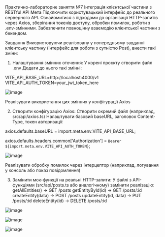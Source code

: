 Практично-лабораторне заняття №7
Інтеграція клієнтської частини з RESTful API
Мета
Підключити користувацький інтерфейс до реального серверного API. Ознайомитися з підходами до організації HTTP-запитів через Axios, зберігання токенів доступу, обробки помилок, роботи з .env-змінними. Забезпечити повноцінну взаємодію клієнтської частини з бекендом.

Завдання
Використовуючи реалізовану у попередньому завданні клієнтську частину (інтерфейс для роботи з сутністю Post), внести такі зміни:
1. Налаштування змінних оточення:
У корені проєкту створити файл .env
Додати до нього такі змінні:

VITE_API_BASE_URL=http://localhost:4000/v1
VITE_API_AUTH_TOKEN=your_jwt_token_here

![image](https://github.com/user-attachments/assets/744c93a8-5722-4e2e-9a2d-a47408801d37)

Реалізувати використання цих змінних у конфігурації Axios

2. Створити конфігурацію Axios:
Створити окремий файл (наприклад, src/api/axios.ts)
Налаштувати базовий baseURL, заголовок Content-Type, токен авторизації:

axios.defaults.baseURL = import.meta.env.VITE_API_BASE_URL;

axios.defaults.headers.common['Authorization'] = `Bearer ${import.meta.env.VITE_API_AUTH_TOKEN}`;

![image](https://github.com/user-attachments/assets/fd0d221f-218c-49e5-b790-19a84c3b5ae5)


Реалізувати обробку помилок через інтерцептор (наприклад, логування у консоль або показ повідомлення)

3. Замінити мок-функції на реальні HTTP-запити:
У файлі з API-функціями (src/api/posts.ts або аналогічному) замінити реалізацію:
getAllEntities() → GET /posts
getEntityById(id) → GET /posts/:id
createEntity(data) → POST /posts
updateEntity(id, data) → PUT /posts/:id
deleteEntity(id) → DELETE /posts/:id


![image](https://github.com/user-attachments/assets/1e7fed07-883a-4741-98ac-faf640660e92)


![image](https://github.com/user-attachments/assets/7564821f-cf99-4a87-a4fd-8f6db5e5dd6b)

![image](https://github.com/user-attachments/assets/428ddb46-abbe-4063-bbd1-c64e9a39f984)





